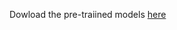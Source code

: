 Dowload the pre-traiined models [here](https://drive.google.com/drive/folders/1BVoJjBerrDLb27vdr_WL6LkbnO97Nplp?usp=sharing)